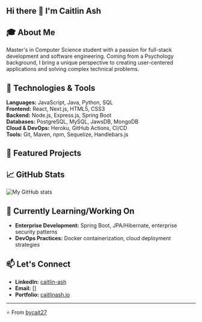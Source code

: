 ## Hi there 👋 I'm Caitlin Ash

## 🎓 About Me
Master's in Computer Science student with a passion for full-stack development and software engineering. Coming from a Psychology background, I bring a unique perspective to creating user-centered applications and solving complex technical problems.

## 🔧 Technologies & Tools
**Languages:** JavaScript, Java, Python, SQL  
**Frontend:** React, Next.js, HTML5, CSS3  
**Backend:** Node.js, Express.js, Spring Boot  
**Databases:** PostgreSQL, MySQL, JawsDB, MongoDB  
**Cloud & DevOps:** Heroku, GitHub Actions, CI/CD  
**Tools:** Git, Maven, npm, Sequelize, Handlebars.js

## 🚀 Featured Projects

## 📈 GitHub Stats
![My GitHub stats](https://github-readme-stats.vercel.app/api?username=bycait27&show_icons=true&theme=radical)

## 🌱 Currently Learning/Working On
- **Enterprise Development:** Spring Boot, JPA/Hibernate, enterprise security patterns
- **DevOps Practices:** Docker containerization, cloud deployment strategies

## 📫 Let's Connect
- **LinkedIn:** [caitlin-ash](https://www.linkedin.com/in/caitlin-ash/)
- **Email:** []
- **Portfolio:** [caitlinash.io](https://caitlinash.io/)

---

⭐️ From [bycait27](https://github.com/bycait27)

<!--
**bycait27/bycait27** is a ✨ _special_ ✨ repository because its `README.md` (this file) appears on your GitHub profile.

Here are some ideas to get you started:

- 🔭 I’m currently working on ...
- 🌱 I’m currently learning ...
- 👯 I’m looking to collaborate on ...
- 🤔 I’m looking for help with ...
- 💬 Ask me about ...
- 📫 How to reach me: ...
- 😄 Pronouns: ...
- ⚡ Fun fact: ...
-->
